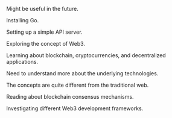 Might be useful in the future.

Installing Go.

Setting up a simple API server.

Exploring the concept of Web3.

Learning about blockchain, cryptocurrencies, and decentralized applications.

Need to understand more about the underlying technologies.

The concepts are quite different from the traditional web.

Reading about blockchain consensus mechanisms.

Investigating different Web3 development frameworks.